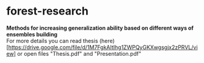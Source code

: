 # forest-research
**Methods for increasing generalization ability based on different ways of ensembles building**  
For more details you can read thesis (here)[https://drive.google.com/file/d/1M7FgkAItIhg1ZWPQyGKXwgsgjx2zPRVL/view] or open files "Thesis.pdf" and "Presentation.pdf"
